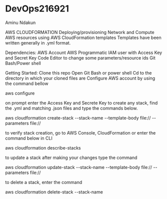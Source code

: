 # DevOps216921

Aminu Ndakun

AWS CLOUDFORMATION
Deploying/provisioning Network and Compute AWS resources using AWS CloudFormation templates
Templates have been written generally in .yml format.

Dependencies:
AWS Account
AWS Programmatic IAM user with Access Key and Secret Key
Code Editor to change some parameters/resource ids
Git Bash/Power shell

Getting Started:
Clone this repo
Open Git Bash or power shell
Cd to the directory in which your cloned files are
Configure AWS account by using the command bellow

  aws configure

on prompt enter the Access Key and Secrete Key
to create any stack, find the <template-body>.yml and matching <parameter>.json files and type the commands below.

  aws cloudformation create-stack --stack-name <value> --template-body file://<value> --parameters file://<value>

to verify stack creation, go to AWS Console, CloudFormation or enter the command below in CLI

  aws cloudformation describe-stacks 

to update a stack after making your changes type the command

  aws cloudformation update-stack --stack-name <value> --template-body file://<value> --parameters file://<value>

to delete a stack, enter the command

  aws cloudformation delete-stack --stack-name <value>



